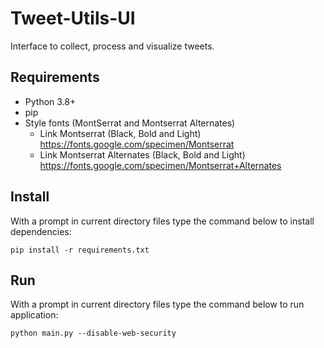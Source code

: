 # Tweet-Utils-UI
Interface to collect, process and visualize tweets.

## Requirements
  * Python 3.8+
  * pip
  * Style fonts (MontSerrat and Montserrat Alternates)
    - Link Montserrat (Black, Bold and Light) https://fonts.google.com/specimen/Montserrat
    - Link Montserrat Alternates (Black, Bold and Light) https://fonts.google.com/specimen/Montserrat+Alternates
  
  
## Install
With a prompt in current directory files type the command below to install dependencies:
```
pip install -r requirements.txt
```


## Run
With a prompt in current directory files type the command below to run application:
```
python main.py --disable-web-security
```
